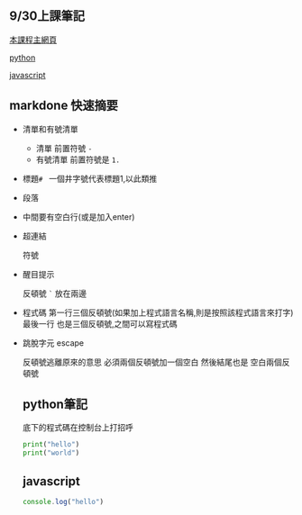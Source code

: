 ## 9/30上課筆記

[本課程主網頁](https://elearning.nkust.edu.tw/moocs/#/learning/10110583)

[python](#python-筆記)

[javascript](#javascript)

## markdone 快速摘要

- 清單和有號清單

  - 清單 前置符號 `- `
  - 有號清單 前置符號是 `1. `


    
- 標題`# ` 一個井字號代表標題1,以此類推

  

- 段落

- 中間要有空白行(或是加入enter)

- 超連結

  符號

- 醒目提示

  反頓號 `` ` `` 放在兩邊
- 程式碼
  第一行三個反頓號(如果加上程式語言名稱,則是按照該程式語言來打字) 最後一行 也是三個反頓號,之間可以寫程式碼
- 跳脫字元 escape

  反頓號逃離原來的意思 必須兩個反頓號加一個空白 然後結尾也是 空白兩個反頓號


  ## python筆記

  底下的程式碼在控制台上打招呼
  ```python
  print("hello")
  print("world")
  ```

  ## javascript
  ```javascript
  console.log("hello")
  ```


  
